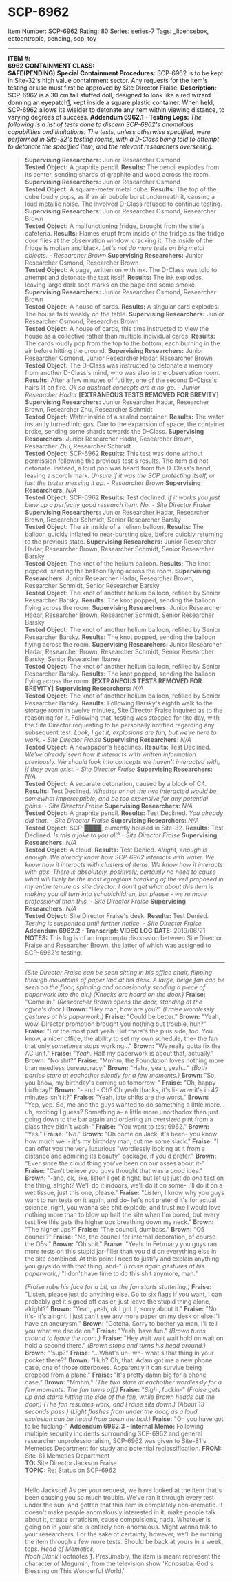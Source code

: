 # SCP-6962
Item Number: SCP-6962
Rating: 80
Series: series-7
Tags: _licensebox, ectoentropic, pending, scp, toy

---

**ITEM #:**  
**6962**
**CONTAINMENT CLASS:**  
**SAFE(PENDING)**
**Special Containment Procedures:** SCP-6962 is to be kept in Site-32's high value containment sector. Any requests for the item's testing or use must first be approved by Site Director Fraise.
**Description:** SCP-6962 is a 30 cm tall stuffed doll, designed to look like a red wizard donning an eyepatch[1](javascript:;), kept inside a square plastic container. When held, SCP-6962 allows its wielder to detonate any item within viewing distance, to varying degrees of success.
**Addendum 6962.1 - Testing Logs:**
_The following is a list of tests done to discern SCP-6962's anomalous capabilities and limitations. The tests, unless otherwise specified, were performed in Site-32's testing rooms, with a D-Class being told to attempt to detonate the specified item, and the relevant researchers overseeing._
> **Supervising Researchers:** Junior Researcher Osmond  
>  **Tested Object:** A graphite pencil.
> **Results:** The pencil explodes from its center, sending shards of graphite and wood across the room.
> **Supervising Researchers:** Junior Researcher Osmond  
>  **Tested Object:** A square-meter metal cube.
> **Results:** The top of the cube loudly pops, as if an air bubble burst underneath it, causing a loud metallic noise. The involved D-Class refused to continue testing.
> **Supervising Researchers:** Junior Researcher Osmond, Researcher Brown  
>  **Tested Object:** A malfunctioning fridge, brought from the site's cafeteria.
> **Results:** Flames erupt from inside of the fridge as the fridge door flies at the observation window, cracking it. The inside of the fridge is molten and black. _Let's not do more tests on big metal objects. - Researcher Brown_
> **Supervising Researchers:** Junior Researcher Osmond, Researcher Brown  
>  **Tested Object:** A page, written on with ink. The D-Class was told to attempt and detonate the text itself.
> **Results:** The ink explodes, leaving large dark soot marks on the page and some smoke.
> **Supervising Researchers:** Junior Researcher Osmond, Researcher Brown  
>  **Tested Object:** A house of cards.
> **Results:** A singular card explodes. The house falls weakly on the table.
> **Supervising Researchers:** Junior Researcher Osmond, Researcher Brown  
>  **Tested Object:** A house of cards, this time instructed to view the house as a collective rather than multiple individual cards.
> **Results:** The cards loudly pop from the top to the bottom, each burning in the air before hitting the ground.
> **Supervising Researchers:** Junior Researcher Osmond, Junior Researcher Hadar, Researcher Brown  
>  **Tested Object:** The D-Class was instructed to detonate a memory from another D-Class's mind, who was also in the observation room.
> **Results:** After a few minutes of futility, one of the second D-Class's hairs lit on fire. _Ok so abstract concepts are a no-go. - Junior Researcher Hadar_
> **[EXTRANEOUS TESTS REMOVED FOR BREVITY]**
> **Supervising Researchers:** Junior Researcher Hadar, Researcher Brown, Researcher Zhu, Researcher Schmidt  
>  **Tested Object:** Water inside of a sealed container.
> **Results:** The water instantly turned into gas. Due to the expansion of space, the container broke, sending some shards towards the D-Class.
> **Supervising Researchers:** Junior Researcher Hadar, Researcher Brown, Researcher Zhu, Researcher Schmidt  
>  **Tested Object:** SCP-6962
> **Results:** This test was done without permission following the previous test's results. The item did not detonate. Instead, a loud pop was heard from the D-Class's hand, leaving a scorch mark. _Unsure if it was the SCP protecting itself, or just the tester messing it up. - Researcher Brown_
> **Supervising Researchers:** _N/A_  
>  **Tested Object:** SCP-6962
> **Results:** Test declined. _If it works you just blew up a perfectly good research item. No. - Site Director Fraise_
> **Supervising Researchers:** Junior Researcher Hadar, Researcher Brown, Researcher Schmidt, Senior Researcher Barsky  
>  **Tested Object:** The air inside of a helium balloon.
> **Results:** The balloon quickly inflated to near-bursting size, before quickly returning to the previous state.
> **Supervising Researchers:** Junior Researcher Hadar, Researcher Brown, Researcher Schmidt, Senior Researcher Barsky  
>  **Tested Object:** The knot of the helium balloon.
> **Results:** The knot popped, sending the balloon flying across the room.
> **Supervising Researchers:** Junior Researcher Hadar, Researcher Brown, Researcher Schmidt, Senior Researcher Barsky  
>  **Tested Object:** The knot of another helium balloon, refilled by Senior Researcher Barsky.
> **Results:** The knot popped, sending the balloon flying across the room.
> **Supervising Researchers:** Junior Researcher Hadar, Researcher Brown, Researcher Schmidt, Senior Researcher Barsky  
>  **Tested Object:** The knot of another helium balloon, refilled by Senior Researcher Barsky.
> **Results:** The knot popped, sending the balloon flying across the room.
> **Supervising Researchers:** Junior Researcher Hadar, Researcher Brown, Researcher Schmidt, Senior Researcher Barsky, Senior Researcher Ibanez  
>  **Tested Object:** The knot of another helium balloon, refilled by Senior Researcher Barsky.
> **Results:** The knot popped, sending the balloon flying across the room.
> **[EXTRANEOUS TESTS REMOVED FOR BREVITY]**
> **Supervising Researchers:** _N/A_  
>  **Tested Object:** The knot of another helium balloon, refilled by Senior Researcher Barsky.
> **Results:** Following Barsky's eighth walk to the storage room in twelve minutes, Site Director Fraise inquired as to the reasoning for it. Following that, testing was stopped for the day, with the Site Director requesting to be personally notified regarding any subsequent test. _Look, I get it, explosions are fun, but we're here to work. - Site Director Fraise_
> **Supervising Researchers:** _N/A_  
>  **Tested Object:** A newspaper's headlines.
> **Results:** Test Declined. _We've already seen how it interacts with written information previously. We should look into concepts we haven't interacted with, if they even exist. - Site Director Fraise_
> **Supervising Researchers:** _N/A_  
>  **Tested Object:** A separate detonation, caused by a block of C4.
> **Results:** Test Declined. _Whether or not the two interacted would be somewhat imperceptible, and be too expensive for any potential gains. - Site Director Fraise_
> **Supervising Researchers:** _N/A_  
>  **Tested Object:** A graphite pencil.
> **Results:** Test Declined. _You already did that. - Site Director Fraise_
> **Supervising Researchers:** _N/A_  
>  **Tested Object:** SCP-████, currently housed in Site-32.
> **Results:** Test Declined. _Is this a joke to you all? - Site Director Fraise_
> **Supervising Researchers:** _N/A_  
>  **Tested Object:** A cloud.
> **Results:** Test Denied. _Alright, enough is enough. We already know how SCP-6962 interacts with water. We know how it interacts with clusters of items. We know how it interacts with gas. There is absolutely, positively, certainly no need to cause what will likely be the most egregious breaking of the veil proposed in my entire tenure as site director. I don't get what about this item is making you all turn into schoolchildren, but please - we're more professional than this. - Site Director Fraise_
> **Supervising Researchers:** _N/A_  
>  **Tested Object:** Site Director Fraise's desk.
> **Results:** Test Denied. _Testing is suspended until further notice. - Site Director Fraise_
**Addendum 6962.2 - Transcript:**
> **VIDEO LOG**
> **DATE:** 2019/06/21  
>  **NOTES:** This log is of an impromptu discussion between Site Director Fraise and Researcher Brown, the latter of which was assigned to SCP-6962's testing.
> * * *
> _(Site Director Fraise can be seen sitting in his office chair, flipping through mountains of paper laid at his desk. A large, beige fan can be seen on the floor, spinning and occasionally sending a piece of paperwork into the air.)_
> _(Knocks are heard on the door.)_
> **Fraise:** "Come in."
> _(Researcher Brown opens the door, standing at the office's door.)_
> **Brown:** "Hey man, how are you?"
> _(Fraise wordlessly gestures at his paperwork.)_
> **Fraise:** "Could be better."
> **Brown:** "Yeah, wow. Director promotion brought you nothing but trouble, huh?"
> **Fraise:** "For the most part yeah. But there's the plus side, too. You know, a nicer office, the ability to set my own schedule, the- the fan that only _sometimes_ stops working…"
> **Brown:** "We really gotta fix the AC unit."
> **Fraise:** "_Yeah._ Half my paperwork is about that, actually."
> **Brown:** "No shit?"
> **Fraise:** "Mmhm, the Foundation loves nothing more than needless bureaucracy."
> **Brown:** "Haha, yeah, yeah…"
> _(Both parties stare at eachother silently for a few moments.)_
> **Brown:** "So, you know, my birthday's coming up tomorrow-"
> **Fraise:** "Oh, happy birthday!"
> **Brown:** "- and - Oh? Oh yeah thanks, it's li- wow it's in 42 minutes isn't it?"
> **Fraise:** "Yeah, late shifts are the worst."
> **Brown:** "Yep, yep. So, me and the guys wanted to do something a little more… uh, exciting I guess? Something a- a little more unorthodox than just going down to the bar again and ordering an oversized pint from a glass they didn't wash-"
> **Fraise:** "You want to test 6962."
> **Brown:** "Yes."
> **Fraise:** "No."
> **Brown:** "Oh come on Jack, it's been- you know how much we l- it's my birthday man, cut me some slack."
> **Fraise:** "I can offer you the very luxurious "wordlessly looking at it from a distance and admiring its beauty" package, if you'd prefer."
> **Brown:** "Ever since the cloud thing you've been on our asses about it-"
> **Fraise:** "Can't believe you guys thought that was a good idea."
> **Brown:** "-and, ok, like, listen I get it right, but let us just do _one_ test on the thing, alright? We'll do it indoors, we'll do it on some- I'll do it on a wet tissue, just this one, please."
> **Fraise:** "_Listen,_ I know why you guys want to run tests on it again, and do- let's not pretend it's for actual science, right, you wanna see shit explode, and trust me I would love nothing more than to blow up half the site when I'm bored, but every test like this gets the higher ups breathing down my neck."
> **Brown:** "The higher ups?"
> **Fraise:** "The council, dumbass."
> **Brown:** "O5 council?"
> **Fraise:** "No, the council for internal decoration, of course the O5s."
> **Brown:** "Oh shit."
> **Fraise:** "Yeah. In February you guys ran more tests on this stupid jar-filler than you did on everything else in the site combined. At this point I need to justify and explain anything you guys do with that thing, and-" _(Fraise again gestures at his paperwork,)_ "I don't have time to do this shit anymore, man."  
>    
>  _(Fraise rubs his face for a bit, as the fan starts stuttering.)_
> **Fraise:** "Listen, please just do anything else. Go to six flags if you want, I can probably get it signed off easier, just leave the stupid thing alone, alright?"
> **Brown:** "Yeah, yeah, ok I got it, sorry about it."
> **Fraise:** "No it's- it's alright. I just can't see any more paper on my desk or else I'll have an aneurysm."
> **Brown:** "Gotcha. Sorry to bother ya man, I'll tell you what we decide on."
> **Fraise:** "Yeah, have fun."
> _(Brown turns around to leave the room.)_
> **Fraise:** "Hey wait wait wait hold on wait on hold a second there."
> _(Brown stops and turns his head around.)_
> **Brown:** "'sup?"
> **Fraise:** "…What's uh- wh- what's that thing in your pocket there?"
> **Brown:** "Huh? Oh, that. Adam got me a new phone case, one of those otterboxes. Apparently it can survive being dropped from a plane."
> **Fraise:** "It's pretty damn big for a phone case."
> **Brown:** "Mmhm."
> _(The two stare at eachother wordlessly for a few moments. The fan turns off.)_
> **Fraise:** "_Sigh_ , fuckin-"
> _(Fraise gets up and starts hitting the side of the fan, while Brown heads out the door.)_
> _(The fan resumes work, and Fraise sits down.)_
> _(About 13 seconds pass.)_
> _(Light flashes from under the door, as a loud explosion can be heard from down the hall.)_
> **Fraise:** "Oh you have got to be fucking-"
**Addendum 6962.3 - Internal Memo:**
Following multiple security incidents surrounding SCP-6962 and general researcher unprofessionalism, SCP-6962 was given to Site-81's Memetics Department for study and potential reclassification.
> **FROM:** Site-81 Memetics Department  
>  **TO:** Site Director Jackson Fraise  
>  **TOPIC:** Re: Status on SCP-6962
> * * *
> Hello Jackson!
> As per your request, we have looked at the item that's been causing you so much trouble. We've ran it through every test under the sun, and gotten that this item is completely non-memetic. It doesn't make people anomalously interested in it, make people talk about it, create erraticism, cause compulsions, nada. Whatever is going on in your site is entirely non-anomalous. Might wanna talk to your researchers.
> For the sake of certainty, however, we'll be running the item through a few more tests. Should be back at yours in a week, tops.
> _Head of Memetics,_  
>  _Noah Blank_
Footnotes
[1](javascript:;). Presumably, the item is meant represent the character of Megumin, from the television show 'Konosuba: God's Blessing on This Wonderful World.'
